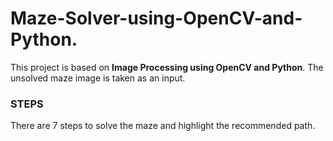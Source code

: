 # Maze-Solver-using-OpenCV-and-Python.
This project is based on **Image Processing using OpenCV and Python**. The unsolved maze image is taken as an input.
### **STEPS**
There are 7 steps to solve the maze and highlight the recommended path.
